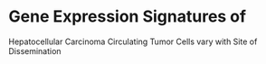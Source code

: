# Gene Expression Signatures of
Hepatocellular Carcinoma
Circulating Tumor Cells vary with
Site of Dissemination
